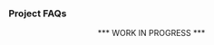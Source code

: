 <h3>Project FAQs</h3>

<center>
*** WORK IN PROGRESS ***
</center>

<!--- <h4>Do you own either of these lenses?</h4>

No. I used to own a 28mm, but it fell into the sea a few years back (it’s yours, if you can find it; it’s down there somewhere, about a mile off the coast of Ireland 😉). I didn’t keep note of the serial number, unfortunately, so it isn’t included in the list (so, if you do dive down and grab it, be sure to send me the details 😉).

<h4>Why did you start this project?</h4>

When looking for another copy, I relised just how uncommon they were; I was also surprised by the lack of historical data. The 28mm has an excellent reputation, so this humble project was born. During my research, I also came across the 20mm (which seems to be even scarcer!), so I included this one as well.

<h4>How can I contribute?</h4>

If you'd like to submit the details of any identified lenses, please include links to photos that clearly show the mount type and serial number.

I'm also on the lookout for any further information about Nissin Koki Co. Ltd. Please provide links to references that support any contributed information. 

<h4>Why don't you refetence your sources?</h4>

They have a very annoying habit of disappearing! Most of the info I've found has been gathered from online retail sites, and the listings are shortly  discarded as soon as the sales complete. -->
